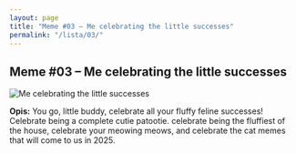 ```yaml
---
layout: page
title: "Meme #03 – Me celebrating the little successes"
permalink: "/lista/03/"
---
```


## Meme #03 – Me celebrating the little successes

![Me celebrating the little successes](https://i.chzbgr.com/full/10441186560/hAD731D89/celebrating-little-successes)

**Opis:** You go, little buddy, celebrate all your fluffy feline successes! Celebrate being a complete cutie patootie. celebrate being the fluffiest of the house, celebrate your meowing meows, and celebrate the cat memes that will come to us in 2025.

